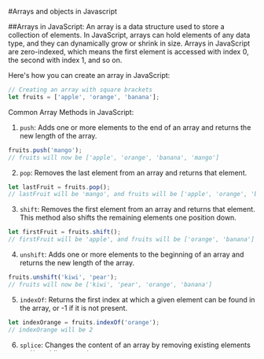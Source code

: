 #Arrays and objects in Javascript

##Arrays in JavaScript:
An array is a data structure used to store a collection of elements. In JavaScript, arrays can hold elements of any data type, and they can dynamically grow or shrink in size. Arrays in JavaScript are zero-indexed, which means the first element is accessed with index 0, the second with index 1, and so on.

Here's how you can create an array in JavaScript:

```javascript
// Creating an array with square brackets
let fruits = ['apple', 'orange', 'banana'];
```

Common Array Methods in JavaScript:

1. `push`: Adds one or more elements to the end of an array and returns the new length of the array.

```javascript
fruits.push('mango');
// fruits will now be ['apple', 'orange', 'banana', 'mango']
```

2. `pop`: Removes the last element from an array and returns that element.

```javascript
let lastFruit = fruits.pop();
// lastFruit will be 'mango', and fruits will be ['apple', 'orange', 'banana']
```

3. `shift`: Removes the first element from an array and returns that element. This method also shifts the remaining elements one position down.

```javascript
let firstFruit = fruits.shift();
// firstFruit will be 'apple', and fruits will be ['orange', 'banana']
```

4. `unshift`: Adds one or more elements to the beginning of an array and returns the new length of the array.

```javascript
fruits.unshift('kiwi', 'pear');
// fruits will now be ['kiwi', 'pear', 'orange', 'banana']
```

5. `indexOf`: Returns the first index at which a given element can be found in the array, or -1 if it is not present.

```javascript
let indexOrange = fruits.indexOf('orange');
// indexOrange will be 2
```

6. `splice`: Changes the content of an array by removing existing elements and/or adding new elements.

```javascript
fruits.splice(1, 2, 'grape', 'watermelon');
// fruits will now be ['kiwi', 'grape', 'watermelon', 'banana']
```

7. `slice`: Returns a shallow copy of a portion of an array selected from start to end (end not included). The original array is not modified.

```javascript
let slicedFruits = fruits.slice(1, 3);
// slicedFruits will be ['grape', 'watermelon'], and fruits remains unchanged
```

8. `concat`: Returns a new array that concatenates two or more arrays.

```javascript
let moreFruits = ['pineapple', 'cherry'];
let allFruits = fruits.concat(moreFruits);
// allFruits will be ['kiwi', 'grape', 'watermelon', 'banana', 'pineapple', 'cherry']
```

##Now let's move on to Objects in JavaScript:

Objects in JavaScript:
An object is another fundamental data structure in JavaScript. Unlike arrays, which use numerical indices, objects use key-value pairs to store and retrieve data. Objects represent real-world entities and are commonly used to model complex data structures.

Here's how you can create an object in JavaScript:

```javascript
// Creating an object with curly braces
let person = {
  name: 'John Doe',
  age: 30,
  occupation: 'Software Engineer'
};
```

In this example, the object `person` has three properties: `name`, `age`, and `occupation`.

Accessing Object Properties:
You can access the properties of an object using dot notation or square brackets.

```javascript
let personName = person.name; // Using dot notation
let personAge = person['age']; // Using square brackets
```

You can also dynamically access properties using variables:

```javascript
let propertyName = 'occupation';
let personOccupation = person[propertyName];
```

Adding and Modifying Properties:
You can add new properties or modify existing ones in an object:

```javascript
person.email = 'john@example.com'; // Adding a new property
person.age = 31; // Modifying an existing property
```

Deleting Properties:
You can remove properties from an object using the `delete` keyword:

```javascript
delete person.email;
```

Iterating over Object Properties:
To iterate over the properties of an object, you can use `for...in` loop or `Object.keys()`.

```javascript
for (let key in person) {
  console.log(key, person[key]);
}

// Using Object.keys()
let keys = Object.keys(person);
for (let key of keys) {
  console.log(key, person[key]);
}
```

Object Methods:
In addition to properties, objects can also contain methods, which are functions stored as object properties.

```javascript
let calculator = {
  add: function(a, b) {
    return a + b;
  },
  subtract: function(a, b) {
    return a - b;
  }
};

let sum = calculator.add(5, 3); // sum will be 8
let difference = calculator.subtract(7, 2); // difference will be 5
```

